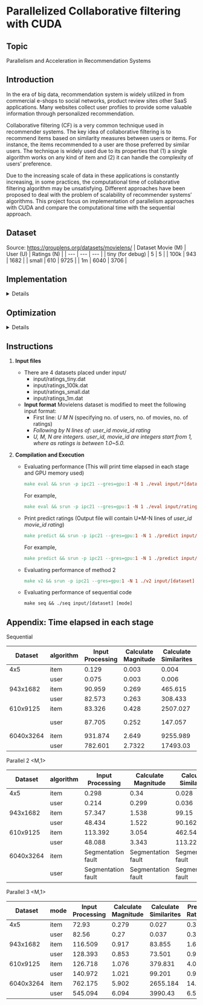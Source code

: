 Parallelized Collaborative filtering with CUDA
===

## Topic
Parallelism and Acceleration in Recommendation Systems

## Introduction
In the era of big data, recommendation system is widely utilized in from commercial e-shops to social networks, product review sites other SaaS applications. Many websites collect user profiles to provide some valuable information through personalized recommendation. 

Collaborative filtering (CF) is a very common technique used in recommender systems. The key idea of collaborative filtering is to recommend items based on similarity measures between users or items. For instance, the items recommended to a user are those preferred by similar users. The technique is widely used due to its properties that (1) a single algorithm works on any kind of item and (2) it can handle the complexity of users’ preference.

Due to the increasing scale of data in these applications is constantly increasing, in some practices, the computational time of collaborative filtering algorithm may be unsatisfying. Different approaches have been proposed to deal with the problem of scalability of recommender systems’
algorithms. This project focus on implementation of parallelism approaches with CUDA and compare the computational time with the sequential approach.

## Dataset
Source: https://grouplens.org/datasets/movielens/
| Dataset Movie (M) | User (U) | Ratings (N) |
| --- | --- | --- |
| tiny (for debug) | 5 | 5 |
| 100k | 943 | 1682 |
| small | 610 | 9725 |
| 1m | 6040 | 3706 |

## Implementation
<details>
The goal is to predict the rating of unrated items for every user. Then, items with high predicted rating can be recommended to each user.

There are two approaches to implement Collaborative Filtering: (1) by user-user similarity and (2) by item-item similarity, both have been implemented in this project. Here we use item-item similarity for demonstration since the algorithms is totally same.

1. **Data structure**
    - M = no of items, U = no of users, N = no of ratings
    - Rating = <user id OR item id, value>
        ```c
        struct Rating {
            int id;
            double value;
        };
        ```
    - Rating ratings[N] – sort by item and divided to M items
    - int count[M] (no of ratings for each movie)
    - double magnitudes[M]
    - double similarities[M*M]
    - double predictions[M*N] (output)
2. **Input processing**
    mapUser():
    - Read each (user, item, rating) input
    - Group ratings to (item, (user, ratings)) pairs by insert the ratings into self-sorted multimap (from STL)
    - Hence, the ratings is now sorted by items
        ```c
        multimap<int, Rating> ratingsMap;
        readInput(filename, 0, ratingsMap);
        ```
    - Time complexity: $O(NlogN)$
    
    Parallelization: Not implemented is this step.
    
3. **Data standardization** + **Calculate rating magnitude** of each item
  
    magnitude = ||r|| for each movie is calculated by the following equation:
  
    $$\| r_{x}||=\sqrt{\sum_{i \in N} x_{i}^{2}}$$
  
    calculateMagnitude(): For each item
    - Calculate the mean of each item (we can treat missing data as 0, by doing this, the missing data will not have effect on items’ similarities)
    - For each user-item rating,
        - Substract the rating by its mean
        - Add the square of rating to the sum
    - magnitude[m] = square root of the sum
    - Time complexity: $O(N)$
    
    Parallelization:
    - Since the calculation of each item is independent, it can be parallelized to calculateMagnitude<<<M, 1>>>()
    - Each thread performs independent calculation on each item
    - Time complexity for each thread: user that rate the item = O(U)
  
4. **Calculate item-item similarity**
  
    There are several similarity metrics can be used. In this implementation, cosine similarity is used as the similarity measure.
    
    $$\operatorname{sim}(x, y) = \cos(r_x, r_y) = \frac{r_x \cdot r_y}{\||r_{x}\|| \cdot\||r_{y}\||}$$
      
    calculateSimilarity(): For each item-item pair (m1,m2)
    - mag_prod = magnitude[m1] * magnitude[m2]
    - For each user u that has rated m1 and m2dot_prod += rating[u,m1] * rating[u,m2]
    - similarities[m1,m2] = dot_prod / mag_prod;
    - Time complexity: $O(M^2U)$
    
    Parallelization:
    - Since the calculation of each item with all another item is independent, it can be parallelized to calculateSimilarities<<<M, 1>>>()
    - Each thread performs independent calculation on each item, iterate through all other item
    - Why not <<<M*M, 1>>>? Data locality of one item is preserved in each thread
    - Time complexity for each thread: $O(MU)$
  
5. **Regroup the ratings by users**
    
    mapUser():
    - Read each (user, item, rating) input
    - Group ratings to (user, (item, ratings)) pairs by insert the ratings into self-sorted multimap (from STL)
    - Hence, the ratings is now sorted by users
        ```c
        multimap<int, Rating> ratingsMap;
        readInput(filename, 0, ratingsMap);
        ```
        Time complexity: O(NlogN)
        
    Parallelization: Not implemented is this step.
    
6. **Predict rating** for each user-item
  
    The rating rxi of user x to item i is predicted based on the similarities between the item and other items those have been rated by the user:
    
    $$r_{x i}=\frac{\sum_{j \in N(i ; x)} S_{i j} \cdot r_{x j}}{\sum_{j \in N(i ; x)} S_{i j}} $$
    
    predictRatings(): For each user-item pair (u,m1)
    - For each item that has been rated by the user (u,m2)
        - sum_rating += similarities[m1,m2] * rating[u, m2]
        - sum_sim += similarities[m1,m2]
    - predict rating[u, m1] = sum_rating / sum_sim
    - Time complexity: $O(UM^2)$
    
    Parallelization:
    - Since the calculation of each user with all another item is independent, it can be parallelized to predictRatings<<<U, 1>>>()
    - Each thread performs independent calculation on each user, iterate through all other item
    - Why not <<<U*M, 1>>>? Data locality of one user is preserved in each thread
    - Time complexity for each thread: $O(M^2)$
  
</details>
  
## Optimization
  
<details>
  
1. **Optimizing pairwise operation**
    
    The time elapsed is mainly determined by calculateSimilarity() function, which is very time-consuming. It consists of pairwise operations of M*M.
    - Method 1:
        ```c
        for (int i = index; i < M; i+=stride )
        	for (int j = 0; j < M; j++)
        		// job with constant length
        ```
        ![](https://lh5.googleusercontent.com/u7OcNSEXQSDdMWogoH629gL0FcPEqeVpMXgqfAjACWRsTb4SshXm9Il9CX91nHvj1NoKV0bkWJlAmz0Kkp-XhX98wM0fSxsBawnjtnEK55PUjl7ScWFs1K26HXEL3Q5lG5sJYXkPAaM6h4I9tUL0QQ)
  
        Problem: Half of the calculation is duplicated
    - Method 2:
        ```c
        for (int i = index; i < M; i+=stride )
        	for (int j = i+1; j < M; j++)
        		// job with constant length
        ```
       ![](https://lh3.googleusercontent.com/9hch217Xp3LrxJWHj45lIpvYq8dkNG4ap6l_inQlqUzmB9CzTvNgh7KqGOr0OG6A9KBMSQVv0KYwG7TQ15fyJyqn4rvfrJeUPgIP1YVVW03w4yUUtTGc5INs8g_l69nHnECegns4J-KuanqMn9N10g)
  
        Problem: total time is determined by the last completed job
    - Method 3 *(Currently used)*:
        ```c
        for (int i = index; i < N; i+=stride )
        	for (int i = index; i < N; i+=stride )
        		if ((i + j) % 2 && i < j) || (i + j) % 2 == 0 && i > j))
        ```
        ![](https://lh5.googleusercontent.com/WnPaDmE7a1TKUE9HGCsafoPLQgqML2LrJHh2Vx3-LTlLdDbOCXe3JFMpLr4nNmY6t_AeTZ5syiNwtzQz78dYYQKd8fBy6ATdo1yNAut1W4GwI9QM49OSYU0-ixY_2bLurRAcrOU6-8tCSo8jRzavwA)
  
        Workload of each thread is now j/2
2. **Optimizing data structure**
    
    **Method 1:**
    - Data structure: use separate array for count, user id, rating, magnitudes, similarities
        ```c
        int movieList[M]; int userCount[M]; int userId[N];
        double u_ratings[N]; magnitudes[M];
        ```
    - Result: time elapsed (ms)
        | dataset | algorithm | Sequential | Parallel 1 <32,32> |
        | --- | --- | --- | --- |
        | 4x5 | item | 0.008 | 0.24 |
        |  | user | 0.008 | 0.34 |
        | 610x9125 | item | 2605.565 | 7343.519 / 2323.9 |
        |  | user | 116.78 | 769.604  /  421.8 |
        | 943x1682 | item | 728.141 | 7343.519 / 989.608 |
        |  | user | 567.318 | 4557.879 / 3373.767 |
        | 6040x3264 | item | 4421.31 | 47038.702 / 23848.671 |
        |  | user | 8090.46 | 1365.302 / 711.995 |
  
        Parallel 1 <32,32>: before optimizing pairwise operation / after optimizing pairwise operation
    - Experimented with other combinations <<< blockPerGrid * threadPerBlock>>>, but still slower than sequential code
    
    **Method 2:**
    - Try to group the data for each item and user into profiles
        ```c
        struct Rating {
            int id;
            double value;
        };
        
        struct Profile1 {
            int count;
            double magnitude;
            Rating* ratings;
        };
        
        struct Profile2 {
            int count;
            Rating* ratings;
        };
        ```
    - Dynamically allocate memory for each item / user during mapMovie() / mapUser()
        
        For each item:
        ```c
        int cnt = m_u_ratings.count(it->first);
        cudaMallocManaged(&mData[m], sizeof(T) + sizeof(Rating) * cnt);
        mData[m]->count = cnt;
        mData[m]->ratings = (Rating*) mData[m] + sizeof(mData);
        movieList[m] = it->first;
        ```
    - Result: time elapsed (ms)
        | dataset | mode | Sequential | Parallel 2 <M,1> |
        | --- | --- | --- | --- |
        | 4x5 | item | 0.01 | 0.876 |
        |  | user | 0.012 | 0.88 |
        | 610x9125 | item | 2510.706 | 523.93 |
        |  | user | Segmentation fault | 285.996 |
        | 943x1682 | item | 467.644 | 150.769 |
        |  | user | 308.696 | 155.981 |
        | 6040x3264 | item | 9283.719 | Segmentation fault |
        |  | user | 17495.76 | Segmentation fault |
    - Generally faster than the sequential code
    - Problem 1: Presence of pointer Ratings* makes things complicated and hard to debug, I don’t recommend anyone doing like this
    - Problem 2: Undergoes segmentation fault due to failure of cudaMalloc() / cudaMallocManaged(), even there are enough memory in GPU. I can’t fix that.
    
    **Method 3** (*Currently used*):
    - Back to method 1, but group id and rating value together as Rating
        ```c
        struct Rating {
            int id;
            double value;
        };
        ```
    - No more passing pointer, yay!
    - If a value in array is repeatedly used, use a register in kernel to store it
        
        For example,
        ```c
        sim = similarities[m*M + ratings[n].id]
        ```
    - Result: time elapsed (ms)
        | dataset | mode | Sequential | Parallel 2 <M,1> | Parallel 3 <M,1> |
        | --- | --- | --- | --- | --- |
        | 4x5 | item | 0.01 | 0.876 | 0.619 |
        |  | user | 0.012 | 0.88 | 0.61 |
        | 610x9125 | item | 2510.706 | 523.93 | 384.981 |
        |  | user | Segmentation fault | 285.996 | 101.199 |
        | 943x1682 | item | 467.644 | 150.769 | 86.457 |
        |  | user | 308.696 | 155.981 | 75.279 |
        | 6040x3264 | item | 9283.719 | Segmentation fault | 2675.681 |
        |  | user | 17495.76 | Segmentation fault | 4003.035 |
        - Obvious improvement in speed
        - No more segmentation fault
3. **Experiment on other <<<blockPerGrid * threadPerBlock>>> combination**
    
    Conclusion:
    - <<<M, 1>>> for item-based and <<<U, 1>>> for user-based achieve the best result
    - Only in some cases, <<<M/8, 8>>> or <<<U/8, 8>>> perform better
      | dataset | mode | Parallel 2 <M,1> | Parallel 2 <M/8,8> |
      | --- | --- | --- | --- |
      | 943x1682 | item | 384.981 | 362.527 |
      | 6040x3264 | user | 4003.035 | 3435.059 |
    - More threadPerBlock may result in segmentation fault
</details>
  
## Instructions

1. **Input files**
    - There are 4 datasets placed under input/
        - input/ratings_tiny.dat
        - input/ratings_100k.dat
        - input/ratings_small.dat
        - input/ratings_1m.dat
    - **Input format**
        Movielens dataset is modified to meet the following input format:
        - First line: *U M N* (specifying no. of users, no. of movies, no. of ratings)
        - *Following by N lines of: user_id movie_id rating*
        - *U, M, N are integers. user_id, movie_id are integers start from 1, where as ratings is between 1.0~5.0.*
  
2. **Compilation and Execution**
    - Evaluating performance (This will print time elapsed in each stage and GPU memory used)
        ```makefile
        make eval && srun -p ipc21 --gres=gpu:1 -N 1 ./eval input/*[dataset] [mode] [threadNo]*
        ```
        For example,
        ```makefile
        make eval && srun -p ipc21 --gres=gpu:1 -N 1 ./eval input/ratings_1m.dat user 8
        ```
    - Print predict ratings
        (Output file will contain U*M-N lines of *user_id movie_id rating*)
        ```makefile
        make predict && srun -p ipc21 --gres=gpu:1 -N 1 ./predict input/*[dataset] [mode] [threadNo]*  > *[Outputfile]*
        ```
        For example,
        ```makefile
        make predict && srun -p ipc21 --gres=gpu:1 -N 1 ./predict input/ratings_1m.dat user 8 > Output.txt
        ```
        
    - Evaluating performance of method 2
        
        ```makefile
        make v2 && srun -p ipc21 --gres=gpu:1 -N 1 ./v2 input/[dataset] [mode]
        ```
        
    - Evaluating performance of sequential code
        
        ```makefile
        make seq && ./seq input/[dataset] [mode]
        ```
        

## Appendix: Time elapsed in each stage
<detail>
Sequential

| Dataset | algorithm | Input Processing | Calculate Magnitude | Calculate Similarites | Predict Ratings | Total |
| --- | --- | --- | --- | --- | --- | --- |
| 4x5 | item | 0.129 | 0.003 | 0.004 | 0.003 | 0.01 |
|  | user | 0.075 | 0.003 | 0.006 | 0.003 | 0.012 |
| 943x1682 | item | 90.959 | 0.269 | 465.615 | 1.76 | 467.644 |
|  | user | 82.573 | 0.263 | 308.433 | 0.016 | 308.696 |
| 610x9125 | item | 83.326 | 0.428 | 2507.027 | 3.251 | 2510.706 |
|  | user | 87.705 | 0.252 | 147.057 | Seg. fault | Seg. fault |
| 6040x3264 | item | 931.874 | 2.649 | 9255.989 | 25.081 | 9283.719 |
|  | user | 782.601 | 2.7322 | 17493.03 | 0.005 | 17495.76 |

Parallel 2 <M,1>

| Dataset | algorithm | Input Processing | Calculate Magnitude | Calculate Similarites | Predict Ratings | Total |
| --- | --- | --- | --- | --- | --- | --- |
| 4x5 | item | 0.298 | 0.34 | 0.028 | 0.508 | 0.876 |
|  | user | 0.214 | 0.299 | 0.036 | 0.545 | 0.88 |
| 943x1682 | item | 57.347 | 1.538 | 99.15 | 50.081 | 150.769 |
|  | user | 48.434 | 1.522 | 90.162 | 64.297 | 155.981 |
| 610x9125 | item | 113.392 | 3.054 | 462.547 | 58.329 | 523.93 |
|  | user | 48.088 | 3.343 | 113.224 | 169.429 | 285.996 |
| 6040x3264 | item | Segmentation fault | Segmentation fault | Segmentation fault | Segmentation fault | Segmentation fault |
|  | user | Segmentation fault | Segmentation fault | Segmentation fault | Segmentation fault | Segmentation fault |

Parallel 3 <M,1>

| Dataset | mode | Input Processing | Calculate Magnitude | Calculate Similarites | Predict Ratings | Total |
| --- | --- | --- | --- | --- | --- | --- |
| 4x5 | item | 72.93 | 0.279 | 0.027 | 0.313 | 0.619 |
|  | user | 82.56 | 0.27 | 0.037 | 0.303 | 0.61 |
| 943x1682 | item | 116.509 | 0.917 | 83.855 | 1.685 | 86.457 |
|  | user | 128.393 | 0.853 | 73.501 | 0.925 | 75.279 |
| 610x9125 | item | 126.718 | 1.076 | 379.831 | 4.074 | 384.981 |
|  | user | 140.972 | 1.021 | 99.201 | 0.977 | 101.199 |
| 6040x3264 | item | 762.175 | 5.902 | 2655.184 | 14.595 | 2675.681 |
|  | user | 545.094 | 6.094 | 3990.43 | 6.511 | 4003.035 |
</details>
